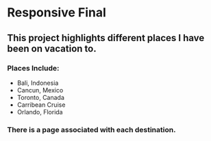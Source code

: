 # Responsive Final

## This project highlights different places I have been on vacation to.

### Places Include:
- Bali, Indonesia
- Cancun, Mexico
- Toronto, Canada
- Carribean Cruise
- Orlando, Florida

### There is a page associated with each destination.
